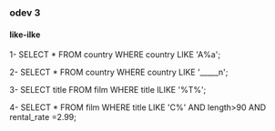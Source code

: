 ### odev 3
#### like-ilke

1-
SELECT * FROM country WHERE country LIKE 'A%a';

2-
SELECT * FROM country WHERE country LIKE '_____n';

3-
SELECT title FROM film WHERE title ILIKE '%T%';

4-
SELECT * FROM film WHERE title LIKE 'C%' AND length>90 AND rental_rate =2.99;

